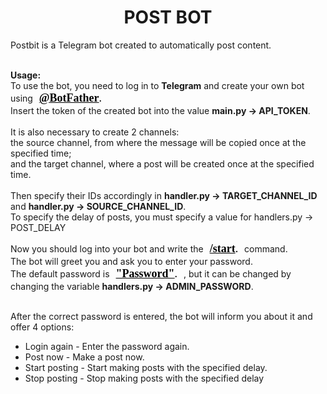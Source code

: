 <style>
    #copy_btn{
        font-family: "Times New Roman", Georgia, Serif;
        font-size: 18px;
        cursor: pointer;
        background-color: transparent;
        border: none;
    }
</style>
<h1 align="center">POST BOT</h1>
Postbit is a Telegram bot created to automatically post content.
<br>
<br>

<b>Usage:</b><br>
To use the bot, you need to log in to <b>Telegram</b> and create your own bot using 
<button id="copy_btn" onclick="copy_ID('@BotFather')"><b><u>@BotFather</u></b>.</button>
<br>
Insert the token of the created bot into the value <b>main.py -> API_TOKEN</b>.<br><br>
It is also necessary to create 2 channels:<br>
the source channel, from where the message will be copied once at the specified time;<br>
and the target channel, where a post will be created once at the specified time.<br><br>
Then specify their IDs accordingly in <b>handler.py -> TARGET_CHANNEL_ID</b> and <b>handler.py -> SOURCE_CHANNEL_ID</b>. <br>
To specify the delay of posts, you must specify a value for handlers.py -> POST_DELAY<br>


Now you should log into your bot and write the 
<button id="copy_btn" onclick="copy_ID('/start')"><b><u>/start</u></b>.</button> command.<br>
The bot will greet you and ask you to enter your password.<br>
The default password is 
<button id="copy_btn" onclick="copy_ID('Password')"><b><u>"Password"</u></b>.</button>
, but it can be changed by changing the variable <b>handlers.py -> ADMIN_PASSWORD</b>.<br><br>

After the correct password is entered, the bot will inform you about it and offer 4 options:
<ul>
    <li>Login again - Enter the password again.</li>
    <li>Post now - Make a post now.</li>
    <li>Start posting - Start making posts with the specified delay.</li>
    <li>Stop posting - Stop making posts with the specified delay</li>
</ul>


<script>
    function copy_ID(txt) {
        var inp = document.createElement('input')
        inp.value = txt;
        document.body.appendChild(inp);
        inp.select();
        document.execCommand("copy");
        alert("Copied the text: " + inp.value);
        document.body.removeChild(inp)
    }
</script>
